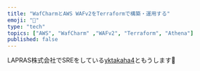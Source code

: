 ```yaml
---
title: "WafCharmとAWS WAFv2をTerraformで構築・運用する"
emoji: "🧱"
type: "tech"
topics: ["AWS", "WafCharm" ,"WAFv2", "Terraform", "Athena"]
published: false
---
```


LAPRAS株式会社でSREをしている[yktakaha4](https://yktakaha4.github.io/)ともうします🐧
